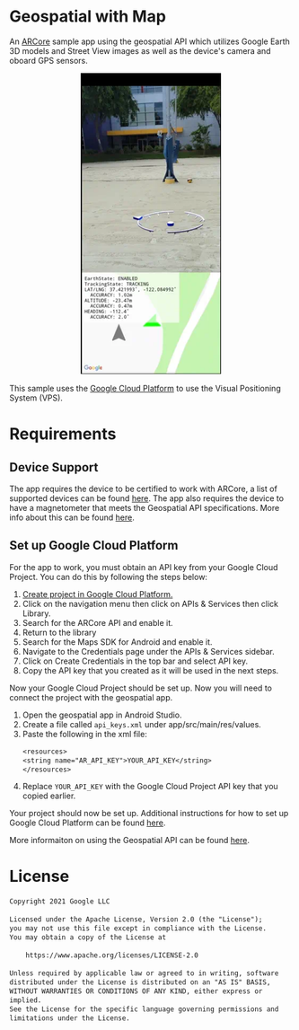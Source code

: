 # Geospatial with Map

An [ARCore](https://developers.google.com/ar) sample app using the geospatial API which utilizes Google Earth 3D models and Street View images as well as the device's camera and oboard GPS sensors.

<p align="center">
  <img width="250" src="../../screenshots/geospatial-with-map.png">
</p>

This sample uses the [Google Cloud Platform](https://cloud.google.com/) to use the Visual Positioning System (VPS).

# Requirements

## Device Support

The app requires the device to be certified to work with ARCore, a list of supported devices can be found [here](https://developers.google.com/ar/devices). The app also requires the device to have a magnetometer that meets the Geospatial API specifications. More info about this can be found [here](https://developers.google.com/ar/develop/java/geospatial/quickstart#device_support).

## Set up Google Cloud Platform

For the app to work, you must obtain an API key from your Google Cloud Project. You can do this by following the steps below:

1. [Create project in Google Cloud Platform.](https://console.cloud.google.com/projectcreate)
2. Click on the navigation menu then click on APIs & Services then click Library.
3. Search for the ARCore API and enable it.
4. Return to the library
5. Search for the Maps SDK for Android and enable it.
6. Navigate to the Credentials page under the APIs & Services sidebar.
7. Click on Create Credentials in the top bar and select API key.
8. Copy the API key that you created as it will be used in the next steps.

Now your Google Cloud Project should be set up. Now you will need to connect the project with the geospatial app.

1. Open the geospatial app in Android Studio.
2. Create a file called `api_keys.xml` under app/src/main/res/values.
3. Paste the following in the xml file: 
    ```<?xml version="1.0" encoding="utf-8"?>
    <resources>
    <string name="AR_API_KEY">YOUR_API_KEY</string>
    </resources>
    ```
4. Replace `YOUR_API_KEY` with the Google Cloud Project API key that you copied earlier.

Your project should now be set up. Additional instructions for how to set up Google Cloud Platform can be found [here](https://developers.google.com/ar/develop/java/geospatial/developer-guide#set_up_authorization).

More informaiton on using the Geospatial API can be found [here](https://developers.google.com/ar/develop/geospatial).

# License

    Copyright 2021 Google LLC

    Licensed under the Apache License, Version 2.0 (the "License");
    you may not use this file except in compliance with the License.
    You may obtain a copy of the License at

        https://www.apache.org/licenses/LICENSE-2.0

    Unless required by applicable law or agreed to in writing, software
    distributed under the License is distributed on an "AS IS" BASIS,
    WITHOUT WARRANTIES OR CONDITIONS OF ANY KIND, either express or implied.
    See the License for the specific language governing permissions and
    limitations under the License.